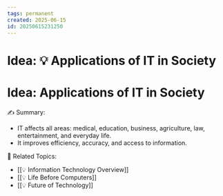 ```yaml
---
tags: permanent
created: 2025-06-15
id: 20250615231250
---
```


# Idea: 💡 Applications of IT in Society

# Idea: Applications of IT in Society

✍ Summary:
- IT affects all areas: medical, education, business, agriculture, law, entertainment, and everyday life.
- It improves efficiency, accuracy, and access to information.

👀 Related Topics:
- [[💡 Information Technology Overview]]
- [[💡 Life Before Computers]]
- [[💡 Future of Technology]]
